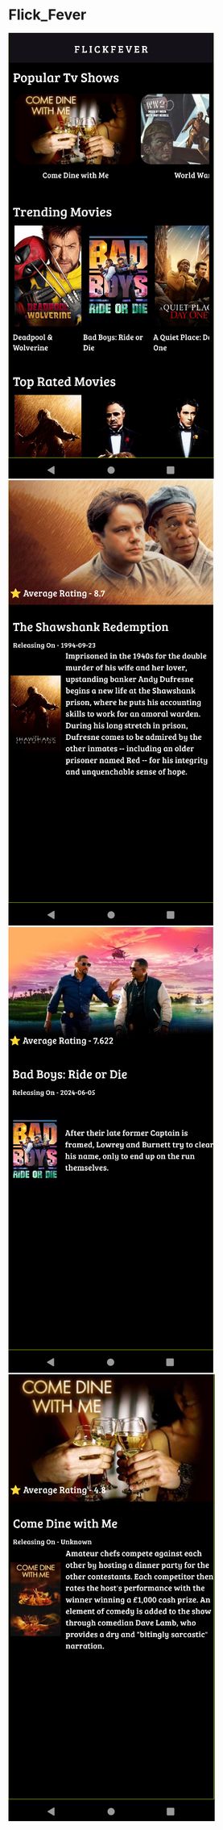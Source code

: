 # Flick_Fever
![Main Screen](./FlickFever.png)
![Description](./desc1.png)
![Description](./desc2.png)
![Description](./desc3.png)

